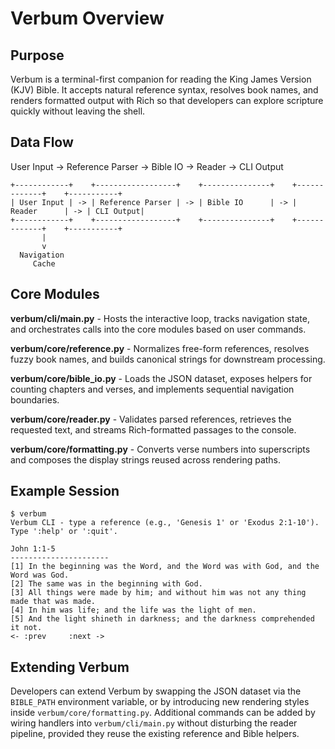 # Verbum Overview

## Purpose
Verbum is a terminal-first companion for reading the King James Version (KJV) Bible. It accepts natural reference syntax, resolves book names, and renders formatted output with Rich so that developers can explore scripture quickly without leaving the shell.

## Data Flow
User Input -> Reference Parser -> Bible IO -> Reader -> CLI Output

```text
+------------+    +------------------+    +---------------+    +-------------+    +-----------+
| User Input | -> | Reference Parser | -> | Bible IO      | -> | Reader      | -> | CLI Output|
+------------+    +------------------+    +---------------+    +-------------+    +-----------+
       |
       v
  Navigation
     Cache
```

## Core Modules
**verbum/cli/main.py** - Hosts the interactive loop, tracks navigation state, and orchestrates calls into the core modules based on user commands.

**verbum/core/reference.py** - Normalizes free-form references, resolves fuzzy book names, and builds canonical strings for downstream processing.

**verbum/core/bible_io.py** - Loads the JSON dataset, exposes helpers for counting chapters and verses, and implements sequential navigation boundaries.

**verbum/core/reader.py** - Validates parsed references, retrieves the requested text, and streams Rich-formatted passages to the console.

**verbum/core/formatting.py** - Converts verse numbers into superscripts and composes the display strings reused across rendering paths.

## Example Session
```text
$ verbum
Verbum CLI - type a reference (e.g., 'Genesis 1' or 'Exodus 2:1-10'). Type ':help' or ':quit'.

John 1:1-5
----------------------
[1] In the beginning was the Word, and the Word was with God, and the Word was God.
[2] The same was in the beginning with God.
[3] All things were made by him; and without him was not any thing made that was made.
[4] In him was life; and the life was the light of men.
[5] And the light shineth in darkness; and the darkness comprehended it not.
<- :prev     :next ->
```

## Extending Verbum
Developers can extend Verbum by swapping the JSON dataset via the `BIBLE_PATH` environment variable, or by introducing new rendering styles inside `verbum/core/formatting.py`. Additional commands can be added by wiring handlers into `verbum/cli/main.py` without disturbing the reader pipeline, provided they reuse the existing reference and Bible helpers.
